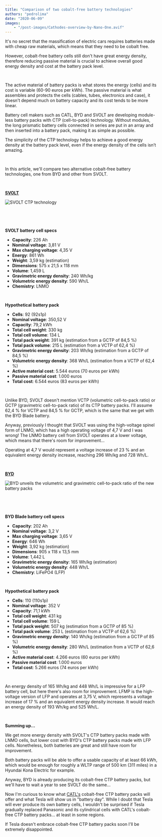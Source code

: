 ```yaml
---
title: "Comparison of two cobalt-free battery technologies"
authors: "pedrolima"
date: "2020-06-09"
images: 
    - "/post-images/Cathodes-overview-by-Nano-One.avif"
---
```


It's no secret that the massification of electric cars requires batteries made with cheap raw materials, which means that they need to be cobalt free.

However, cobalt-free battery cells still don't have great energy density, therefore reducing passive material is crucial to achieve overall good energy density and cost at the battery pack level.

 

The active material of battery packs is what stores the energy (cells) and its cost is variable (60-90 euros per kWh). The passive material is what assembles and protects the cells (cables, tubes, electronics and case), it doesn't depend much on battery capacity and its cost tends to be more linear.

Battery cell makers such as CATL, BYD and SVOLT are developing module-less battery packs with CTP (cell-to-pack) technology. Without modules, the long prismatic battery cells connected in series are put in an array and then inserted into a battery pack, making it as simple as possible.

The simplicity of the CTP technology helps to achieve a good energy density at the battery pack level, even if the energy density of the cells isn’t amazing.

 

In this article, we'll compare two alternative cobalt-free battery technologies, one from BYD and other from SVOLT.

 

[**SVOLT**](/2020/05/21/svolt-unveiled-its-new-cobalt-free-battery-cell/)

![SVOLT CTP technology](post-images/SVOLT-CTP-technology.avif)

 

 

**SVOLT battery cell specs**

- **Capacity**: 226 Ah
- **Nominal voltage**: 3,81 V
- **Max charging voltage**: 4,35 V
- **Energy**: 861 Wh
- **Weight**: 3,59 kg (estimation)
- **Dimensions**: 575 x 21,5 x 118 mm
- **Volume**: 1,459 L
- **Gravimetric energy density**: 240 Wh/kg
- **Volumetric energy density**: 590 Wh/L
- **Chemistry**: LNMO

 

**Hypothetical** **battery pack**

- **Cells**: 92 (92s1p)
- **Nominal voltage**: 350,52 V
- **Capacity**: 79,2 kWh
- **Total cell weight**: 330 kg
- **Total cell volume**: 134 L
- **Total pack weight**: 391 kg (estimation from a GCTP of 84,5 %)
- **Total pack volume**: 215 L (estimation from a VCTP of 62,4 %)
- **Gravimetric energy density**: 203 Wh/kg (estimation from a GCTP of 84,5 %)
- **Volumetric energy density**: 368 Wh/L (estimation from a VCTP of 62,4 %)
- **Active material cost**: 5.544 euros (70 euros per kWh)
- **Passive material cost**: 1.000 euros
- **Total cost**: 6.544 euros (83 euros per kWh)

 

Unlike BYD, SVOLT doesn't mention VCTP (volumetric cell-to-pack ratio) or GCTP (gravimetric cell-to-pack ratio) of its CTP battery packs. I'll assume 62,4 % for VCTP and 84,5 % for GCTP, which is the same that we get with the BYD Blade battery.

Anyway, previously I thought that SVOLT was using the high-voltage spinel form of LNMO, which has a high operating voltage of 4,7 V and I was wrong! The LNMO battery cell from SVOLT operates at a lower voltage, which means that there's room for improvement...

Operating at 4,7 V would represent a voltage increase of 23 % and an equivalent energy density increase, reaching 296 Wh/kg and 728 Wh/L.

 

[**BYD**](/2020/05/26/byd-blade-prismatic-battery-cell-specs-possibilities/)

![BYD unveils the volumetric and gravimetric cell-to-pack ratio of the new battery packs](post-images/BYD-unveils-the-volumetric-and-gravimetric-cell-to-pack-ratio-of-the-new-battery-packs.avif)

 

 

**BYD Blade battery cell specs**

- **Capacity**: 202 Ah
- **Nominal voltage**: 3,2 V
- **Max charging voltage**: 3,65 V
- **Energy**: 646 Wh
- **Weight**: 3,92 kg (estimation)
- **Dimensions**: 905 x 118 x 13,5 mm
- **Volume**: 1,442 L
- **Gravimetric energy density**: 165 Wh/kg (estimation)
- **Volumetric energy density**: 448 Wh/L
- **Chemistry**: LiFePO4 (LFP)

 

**Hypothetical** **battery pack**

- **Cells**: 110 (110s1p)
- **Nominal voltage**: 352 V
- **Capacity**: 71,1 kWh
- **Total cell weight**: 431 kg
- **Total cell volume**: 159 L
- **Total pack weight**: 507 kg (estimation from a GCTP of 85 %)
- **Total pack volume**: 253 L (estimation from a VCTP of 62,6 %)
- **Gravimetric energy density**: 140 Wh/kg (estimation from a GCTP of 85 %)
- **Volumetric energy density**: 280 Wh/L (estimation from a VCTP of 62,6 %)
- **Active material cost**: 4.266 euros (60 euros per kWh)
- **Passive material cost**: 1.000 euros
- **Total cost**: 5.266 euros (74 euros per kWh)

 

An energy density of 165 Wh/kg and 448 Wh/L is impressive for a LFP battery cell, but here there's also room for improvement. LFMP is the high-voltage version of LFP and operates at 3,75 V, which represents a voltage increase of 17 % and an equivalent energy density increase. It would reach an energy density of 193 Wh/kg and 525 Wh/L.

 

**Summing up...**

We get more energy density with SVOLT's CTP battery packs made with LNMO cells, but lower cost with BYD's CTP battery packs made with LFP cells. Nonetheless, both batteries are great and still have room for improvement.

Both battery packs will be able to offer a usable capacity of at least 66 kWh, which would be enough for roughly a WLTP range of 500 km (311 miles) in a Hyundai Kona Electric for example.

Anyway, BYD is already producing its cobalt-free CTP battery packs, but we'll have to wait a year to see SVOLT do the same...

Now I'm curious to know what [CATL's](/2020/05/18/catl-cobalt-free-battery-cells-are-already-below-60-euros-per-kwh/) cobalt-free CTP battery packs will offer and what Tesla will show us in "battery day". While I doubt that Tesla will ever produce its own battery cells, I wouldn't be surprised if Tesla gradually replaced Panasonic and its cylindrical cells with CATL's cobalt-free CTP battery packs... at least in some regions.

If Tesla doesn't embrace cobalt-free CTP battery packs soon I'll be extremely disappointed.
